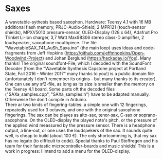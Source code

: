# Saxes
A wavetable-sythesis based saxophon.
Hardware: Teensy 4.1 with 16 MB additional flash memory, PRJC-Audio-Shield, 2 MPR121 (touch-sensor shields), MPXV5010 pressure-sensor, OLED-Display (128 x 64), Adafruit Pro Trinket Li-Ion charger, 3,7 Watt Max98306 stereo class-D amplifier, 2 loudspeaker, saxophone mouthpiece.
The file "WavetableSAX_T41_AuSh_Saxa.ino" (the main loop) uses ideas and code-fragments from Jeff Hopkins (https://github.com/jeffmhopkins/Open-Woodwind-Project) and Johan Berglund (https://hackaday.io/Yoe). Many thanks! The original soundfont-File, which I decoded with the SoundFont Decoder (from the "Wavetable Synthesis Capstone project at Portland State, Fall 2016 - Winter 2017" many thanks to you!) is a public domain file (unfortunately I don't remember its origins - but many thanks to its creator). One can use any sf2-file, as long as its size is smaller than the memory on the Teensy 4.1 board. Some parts oft the decoded files ("SAXa_samples.cpp", "SAXa_samples.h") have to be adapted manually. Otherweise the don't compile in Arduino.  
There ar two kinds of fingering-tables: a simple one with 12 fingerings, repeatedly used for 3 octaves, and one with the original saxophone fingerings. The sax can be playes as alto-sax, tenor-sax, C-sax or soprano-saxophone.
On the OLED-display the played note's pitch, or the pressure of the applied wind meassured by the pressure sensor.
There is a headphone output, a line-out, or one uses the loudspekers of the sax.
It sounds quite well, is cheap to build (about 100 €). The only shortcomming is, that my sax has no legato (to difficult to code).
Special thanks to Paul Stoffregen and his team for their fantastic microcontroller-boards and music shields!
This is a work in progress: I intend to add a menu for the OLED-display. 
